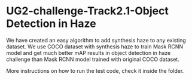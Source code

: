 # UG2-challenge-Track2.1-Object Detection in Haze
We have created an easy algorithm to add synthesis haze to any existing dataset. We use COCO dataset with synthesis haze to train Mask RCNN model and get much better mAP results in object detection in haze challenge than Mask RCNN model trained with original COCO dataset.

More instructions on how to run the test code, check it inside the folder.
